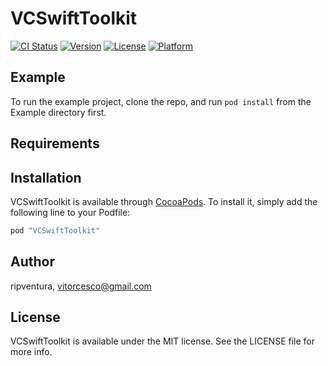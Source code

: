 # VCSwiftToolkit

[![CI Status](http://img.shields.io/travis/ripventura/VCSwiftToolkit.svg?style=flat)](https://travis-ci.org/ripventura/VCSwiftToolkit)
[![Version](https://img.shields.io/cocoapods/v/VCSwiftToolkit.svg?style=flat)](http://cocoapods.org/pods/VCSwiftToolkit)
[![License](https://img.shields.io/cocoapods/l/VCSwiftToolkit.svg?style=flat)](http://cocoapods.org/pods/VCSwiftToolkit)
[![Platform](https://img.shields.io/cocoapods/p/VCSwiftToolkit.svg?style=flat)](http://cocoapods.org/pods/VCSwiftToolkit)

## Example

To run the example project, clone the repo, and run `pod install` from the Example directory first.

## Requirements

## Installation

VCSwiftToolkit is available through [CocoaPods](http://cocoapods.org). To install
it, simply add the following line to your Podfile:

```ruby
pod "VCSwiftToolkit"
```

## Author

ripventura, vitorcesco@gmail.com

## License

VCSwiftToolkit is available under the MIT license. See the LICENSE file for more info.

